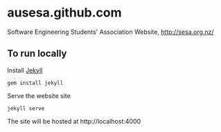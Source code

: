 # ausesa.github.com
Software Engineering Students' Association Website, http://sesa.org.nz/

## To run locally

Install [Jekyll](http://jekyllrb.com)

    gem install jekyll

Serve the website site

    jekyll serve

The site will be hosted at http://localhost:4000
